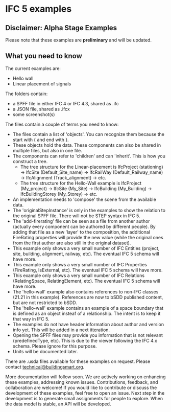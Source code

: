 # IFC 5 examples 


## Disclaimer: Alpha Stage Examples

Please note that these examples are **preliminary** and will be updated. 

## What you need to know

The current examples are:
- Hello wall 
- Linear placement of signals

The folders contain:
- a SPFF file in either IFC 4 or IFC 4.3, shared as .ifc
- a JSON file, shared as .ifcx 
- some screenshot(s)

The files contain a couple of terms you need to know:
- The files contain a list of 'objects'. You can recognize them because the start with  { and end with }.
- These objects hold the data. These components can also be shared in multiple files, but also in one file. 
- The components can refer to 'children' and can 'inherit'. This is how you construct a tree. 
	- The tree structure for the Linear-placement is IfcProject (stationing) -> IfcSite (Default_Site_name) -> IfcRailWay (Default_Railway_name) -> IfcAlignment (Track_alignment) -> etc.
	- The tree structure for the Hello-Wall example is IfcProject (My_project) -> IfcSite (My_Site) -> IfcBuilding (My_Building) -> IfcBuildingStorey (My_Storey) -> etc.
- An implementation needs to 'compose' the scene from the available data.
- The 'originalStepInstance' is only in the examples to show the relation to the original SPFF file. There will not be STEP syntax in IFC 5.
- The 'add-firerating' file can be seen as a file from another author (actually every component can be authored by different people). By adding that file as a new 'layer' to the composition, the additional FireRating properties will provide the new value (while the original ones from the first author are also still in the original dataset). 
- This example only shows a very small number of IFC Entities (project, site, building, alignment, railway, etc). The eventual IFC 5 schema will have more. 
- This example only shows a very small number of IFC Properties (FireRating, IsExternal, etc). The eventual IFC 5 schema will have more. 
- This example only shows a very small number of IFC Relations (RelatingSpace, RelatingElement, etc). The eventual IFC 5 schema will have more. 
- The 'hello-wall' example also contains references to non-IFC classes (21.21 in this example). References are now to bSDD published content, but are not restricted to bSDD.
- The 'hello-wall' example contains an example of a space boundary that is defined as an object insteaf of a relationship. The intent is to keep it that way in IFC 5.
- The examples do not have header information about author and version info yet. This will be added in a next itteration. 
- Opening the SPFF files may provide you information that is not relevant (predefinedType, etc). This is due to the viewer  following the IFC 4.x schema. Please ignore for this purpose.
- Units will be documented later.

There are .usda files available for these examples on request. Please contact technical@buildingsmart.org.

More documentation will follow soon. 
We are actively working on enhancing these examples, addressing known issues. Contributions, feedback, and collaboration are welcome! If you would like to contribute or discuss the development of these examples, feel free to open an issue.
Next step in the development is to generate small assignments for people to explore. When the data model is stable, an API will be developed. 


